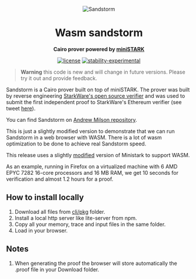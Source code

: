 <div align="center">

![Sandstorm](./darude.jpeg)

# Wasm sandstorm

**Cairo prover powered by [miniSTARK](https://github.com/andrewmilson/ministark/)**

[![license](https://img.shields.io/badge/license-MIT-blue.svg)](https://github.com/andrewmilson/sandstorm/blob/main/LICENSE)
[![stability-experimental](https://img.shields.io/badge/stability-experimental-orange.svg)](https://github.com/mkenney/software-guides/blob/master/STABILITY-BADGES.md#experimental)

</div>

> **Warning**
> this code is new and will change in future versions. Please try it out and provide feedback.

Sandstorm is a Cairo prover built on top of miniSTARK. The prover was built by reverse engineering [StarkWare's open source verifier](https://github.com/starkware-libs/starkex-contracts) and was used to submit the first independent proof to StarkWare's Ethereum verifier (see tweet [here](https://twitter.com/andrewmilson/status/1686292241990692864)).

You can find Sandstorm on [Andrew Milson repository](https://github.com/andrewmilson/ministark/).

This is just a slightly modified version to demonstrate that we can run Sandstorm in a web browser with WASM. There is a lot of wasm optimization to be done to achieve real Sandstorm speed.

This release uses a slightly [modified](https://github.com/devnet0x/ministark) version of Ministark to support WASM.

As an example, running in Firefox on a virtualized machine with 6 AMD EPYC 7282 16-core processors and 16 MB RAM, we get 10 seconds for verification and almost 1.2 hours for a proof.

## How to install locally

1) Download all files from [cli/pkg](https://github.com/devnet0x/sandstorm/tree/main/cli/pkg) folder.
2) Install a local http server like lite-server from npm.
3) Copy all your memory, trace and input files in the same folder.
4) Load in your browser.

## Notes
1) When generating the proof the browser will store automatically the .proof file in your Download folder.
